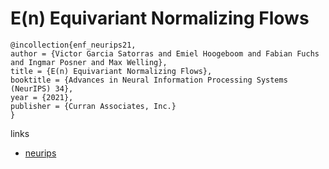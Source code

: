 # E(n) Equivariant Normalizing Flows

```
@incollection{enf_neurips21,
author = {Victor Garcia Satorras and Emiel Hoogeboom and Fabian Fuchs and Ingmar Posner and Max Welling},
title = {E(n) Equivariant Normalizing Flows},
booktitle = {Advances in Neural Information Processing Systems (NeurIPS) 34},
year = {2021},
publisher = {Curran Associates, Inc.}
}
```

links
- [neurips](https://neurips.cc/Conferences/2021/ScheduleMultitrack?event=28307)
